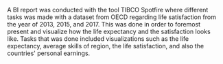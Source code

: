 A BI report was conducted with the tool TIBCO Spotfire where different tasks was made with a dataset from OECD regarding life satisfaction from the year of 2013, 2015, and 2017. This was done in order to foremost present and visualize how the life expectancy and the satisfaction looks like. Tasks that was done included visualizations such as the life expectancy, average skills of region, the life satisfaction, and also the countries' personal earnings.
